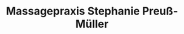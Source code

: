 ---
title: "Massagepraxis Stephanie Preuß-Müller"
url: /adelebsen/massagepraxis-stephanie-preuss-mueller/
shop: Massage
---
